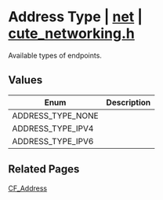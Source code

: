 # Address Type | [net](https://github.com/RandyGaul/cute_framework/blob/master/docs/net_readme.md) | [cute_networking.h](https://github.com/RandyGaul/cute_framework/blob/master/include/cute_networking.h)

Available types of endpoints.

## Values

Enum | Description
--- | ---
ADDRESS_TYPE_NONE | 
ADDRESS_TYPE_IPV4 | 
ADDRESS_TYPE_IPV6 | 

## Related Pages

[CF_Address](https://github.com/RandyGaul/cute_framework/blob/master/docs/net/cf_address.md)  
